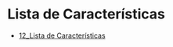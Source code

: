 # Lista de Características

- [12_Lista de Características](https://github.com/rnataoliveira/OPE/blob/master/Arquivos/12%20-%20Lista%20de%20caracter%C3%ADsticas.pdf)